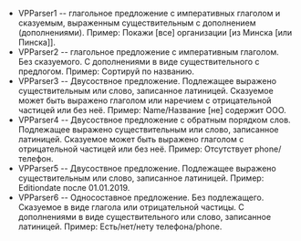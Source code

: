 
* VPParser1 -- глагольное предложение с императивных глаголом и сказуемым, выраженным существительным с дополнением (дополнениями). Пример: Покажи [все] организации [из Минска [или Пинска]].
* VPParser2 -- глагольное предложение с императивным глаголом. Без сказуемого. С дополнениями в виде существительного с предлогом. Пример: Сортируй по названию.
* VPParser3 -- Двусоствное предложение. Подлежащее выражено существительным или слово, записанное латиницей. Сказуемое может быть выражено глаголом или наречием с отрицательной частицей или без неё. Пример: Name/Название [не] содержит ООО.
* VPParser4 -- Двусоствное предложение с обратным порядком слов. Подлежащее выражено существительным или слово, записанное латиницей. Сказуемое может быть выражено глаголом с отрицательной частицей или без неё. Пример: Отсутствует phone/телефон.
* VPParser5 -- Двусоствное предложение. Подлежащее выражено существительным или слово, записанное латиницей. Пример: Editiondate после 01.01.2019.
* VPParser6 -- Односоставное предложение. Без подлежащего. Сказуемое в виде глагола или отрицательной частицы. С дополнениями в виде существительного или слово, записанное латиницей. Пример: Есть/нет/нету телефона/phone.